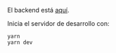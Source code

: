 El backend está [aquí](https://github.com/dapin93/Asistente-IA-Back).

Inicia el servidor de desarrollo con:
```
yarn
yarn dev
```